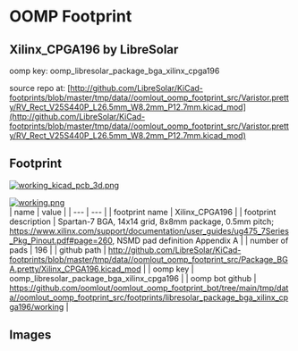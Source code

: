 # OOMP Footprint  
## Xilinx_CPGA196  by LibreSolar  
  
oomp key: oomp_libresolar_package_bga_xilinx_cpga196  
  
source repo at: [http://github.com/LibreSolar/KiCad-footprints/blob/master/tmp/data//oomlout_oomp_footprint_src/Varistor.pretty/RV_Rect_V25S440P_L26.5mm_W8.2mm_P12.7mm.kicad_mod](http://github.com/LibreSolar/KiCad-footprints/blob/master/tmp/data//oomlout_oomp_footprint_src/Varistor.pretty/RV_Rect_V25S440P_L26.5mm_W8.2mm_P12.7mm.kicad_mod)  
## Footprint  
  
[![working_kicad_pcb_3d.png](working_kicad_pcb_3d_600.png)](working_kicad_pcb_3d.png)  
  
[![working.png](working_600.png)](working.png)  
| name | value | 
| --- | --- | 
| footprint name | Xilinx_CPGA196 | 
| footprint description | Spartan-7 BGA, 14x14 grid, 8x8mm package, 0.5mm pitch; https://www.xilinx.com/support/documentation/user_guides/ug475_7Series_Pkg_Pinout.pdf#page=260, NSMD pad definition Appendix A | 
| number of pads | 196 | 
| github path | http://github.com/LibreSolar/KiCad-footprints/blob/master/tmp/data//oomlout_oomp_footprint_src/Package_BGA.pretty/Xilinx_CPGA196.kicad_mod | 
| oomp key | oomp_libresolar_package_bga_xilinx_cpga196 | 
| oomp bot github | https://github.com/oomlout/oomlout_oomp_footprint_bot/tree/main/tmp/data//oomlout_oomp_footprint_src/footprints/libresolar_package_bga_xilinx_cpga196/working | 
## Images  
